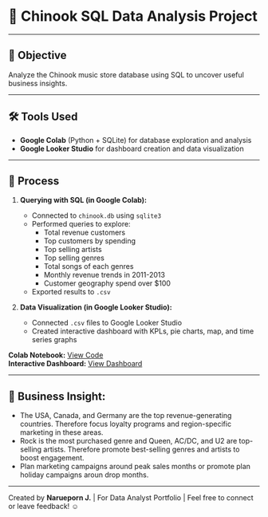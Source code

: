# 💽 Chinook SQL Data Analysis Project

---

## 🎯 Objective

Analyze the Chinook music store database using SQL to uncover useful business insights.

---

## 🛠 Tools Used

- **Google Colab** (Python + SQLite) for database exploration and analysis
- **Google Looker Studio** for dashboard creation and data visualization

---

## 🧩 Process

1. **Querying with SQL (in Google Colab):**
   - Connected to `chinook.db` using `sqlite3`
   - Performed queries to explore:
     - Total revenue customers
     - Top customers by spending
     - Top selling artists
     - Top selling genres
     - Total songs of each genres
     - Monthly revenue trends in 2011-2013
     - Customer geography spend over $100
   - Exported results to `.csv`

2. **Data Visualization (in Google Looker Studio):**
   - Connected `.csv` files to Google Looker Studio
   - Created interactive dashboard with KPLs, pie charts, map, and time series graphs

**Colab Notebook:** [View Code](https://colab.research.google.com/drive/1envLnCs3NegPiYiNw1Q6GxbWqlUNKENg)  
**Interactive Dashboard:** [View Dashboard](https://lookerstudio.google.com/reporting/1f54236b-12fd-4ceb-ad4c-0f7cdde85901/page/gWgOF)

---

## 🔰 Business Insight:
- The USA, Canada, and Germany are the top revenue-generating countries. Therefore focus loyalty programs and region-specific marketing in these areas.
- Rock is the most purchased genre and  Queen, AC/DC, and U2 are top-selling artists. Therefore promote best-selling genres and artists to boost engagement.
- Plan marketing campaigns around peak sales months or promote plan holiday campaigns aroun drop months.

---

Created by **Narueporn J.** | For Data Analyst Portfolio | Feel free to connect or leave feedback! ☺

